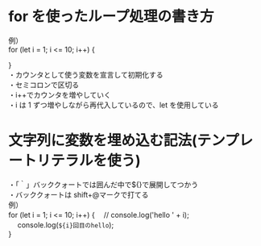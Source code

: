 # for を使ったループ処理の書き方

例）  
for (let i = 1; i <= 10; i++) {  
  
}  
・カウンタとして使う変数を宣言して初期化する  
・セミコロンで区切る  
・i++でカウンタを増やしていく  
・i は 1 ずつ増やしながら再代入しているので、let を使用している

# 文字列に変数を埋め込む記法(テンプレートリテラルを使う)

・「｀」バッククォートでは囲んだ中で\${}で展開してつかう  
・バッククォートは shift+@マークで打てる  
例）  
for (let i = 1; i <= 10; i++) {
　// console.log('hello ' + i);  
　 console.log(`${i}回目のhello`);  
}
